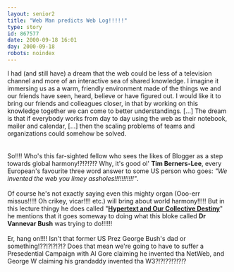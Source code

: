 ```yaml
---
layout: senior2
title: "Web Man predicts Web Log!!!!!"
type: story
id: 867577
date: 2000-09-18 16:01
day: 2000-09-18
robots: noindex
---
```

<div class="quote">I had (and still have) a dream that the web could be less of a television channel and more of an interactive sea of shared knowledge. I imagine it immersing us as a warm, friendly environment made of the things we and our friends have seen, heard, believe or have figured out. I would like it to bring our friends and colleagues closer, in that by working on this knowledge together we can come to better understandings. [...] The dream is that if everybody works from day to day using the web as their notebook, mailer and calendar, [...] then the scaling problems of teams and organizations could somehow be solved. </div> <br/> <br/>So!!!! Who's this far-sighted fellow who sees the likes of Blogger as a step towards global harmony!?!?!?!? Why, it's good ol' <b>Tim Berners-Lee</b>, every European's favourite three word answer to some US person who goes: <i>"We invented the web you limey assholes!!!!!!!!!!!"</i>. <br/> <br/>Of course he's not exactly saying even this mighty organ (Ooo-err missus!!!!! Oh crikey, vicar!!!! etc.) will bring about world harmony!!!!! But in this lecture thingy he does called "<a href="http://www.w3.org/Talks/9510_Bush/Talk.html"><b>Hypertext and Our Collective Destiny</b></a>" he mentions that it goes someway to doing what this bloke called <b>Dr Vannevar Bush</b> was trying to do!!!!!!<br/> <br/>Er, hang on!!!! Isn't that former US Prez George Bush's dad or something!??!?!?!?!? Does that mean we're going to have to suffer a Presedential Campaign with Al Gore claiming he invented tha NetWeb, and George W claiming his grandaddy invented tha W3?!?!??!?!?!? 
